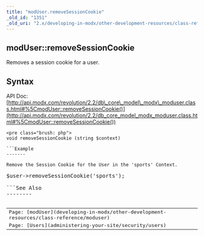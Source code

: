 ```yaml
---
title: "modUser.removeSessionCookie"
_old_id: "1351"
_old_uri: "2.x/developing-in-modx/other-development-resources/class-reference/moduser/moduser.removesessioncookie"
---
```


modUser::removeSessionCookie
----------------------------

Removes a session cookie for a user.

Syntax
------

API Doc: [http://api.modx.com/revolution/2.2/db\_core\_model\_modx\_moduser.class.html#%5CmodUser::removeSessionCookie()](http://api.modx.com/revolution/2.2/db_core_model_modx_moduser.class.html#%5CmodUser::removeSessionCookie())

```
<pre class="brush: php">
void removeSessionCookie (string $context)

```Example
-------

Remove the Session Cookie for the User in the 'sports' Context.

```
<pre class="brush: php">
$user->removeSessionCookie('sports');

```See Also
--------

<table class="tableview" width="100%"><tr><td><span class="icon icon-page">Page:</span> [modUser](developing-in-modx/other-development-resources/class-reference/moduser)</td></tr><tr><td><span class="icon icon-page">Page:</span> [Users](administering-your-site/security/users)</td></tr></table>